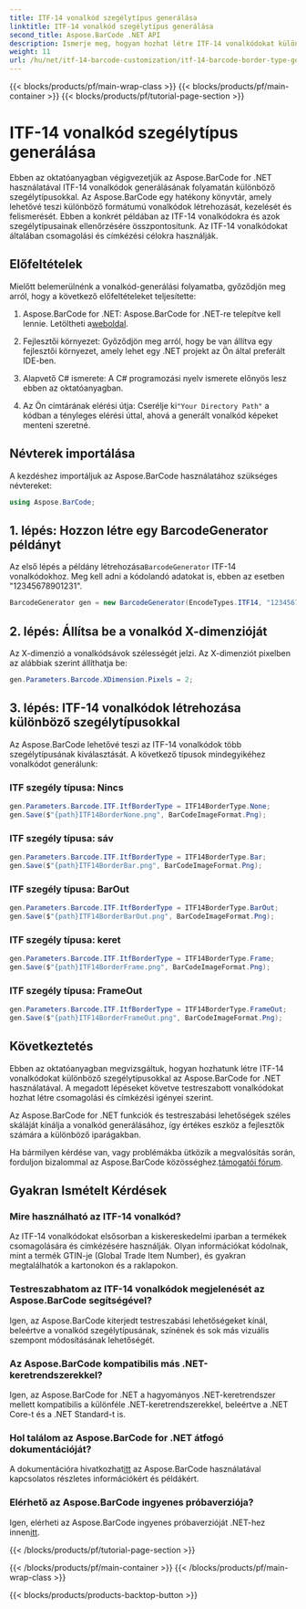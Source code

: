 ```yaml
---
title: ITF-14 vonalkód szegélytípus generálása
linktitle: ITF-14 vonalkód szegélytípus generálása
second_title: Aspose.BarCode .NET API
description: Ismerje meg, hogyan hozhat létre ITF-14 vonalkódokat különböző szegélytípusokkal az Aspose.BarCode for .NET használatával. Könnyedén testreszabhatja csomagolását és címkézését.
weight: 11
url: /hu/net/itf-14-barcode-customization/itf-14-barcode-border-type-generation/
---
```


{{< blocks/products/pf/main-wrap-class >}}
{{< blocks/products/pf/main-container >}}
{{< blocks/products/pf/tutorial-page-section >}}

# ITF-14 vonalkód szegélytípus generálása


Ebben az oktatóanyagban végigvezetjük az Aspose.BarCode for .NET használatával ITF-14 vonalkódok generálásának folyamatán különböző szegélytípusokkal. Az Aspose.BarCode egy hatékony könyvtár, amely lehetővé teszi különböző formátumú vonalkódok létrehozását, kezelését és felismerését. Ebben a konkrét példában az ITF-14 vonalkódokra és azok szegélytípusainak ellenőrzésére összpontosítunk. Az ITF-14 vonalkódokat általában csomagolási és címkézési célokra használják.

## Előfeltételek

Mielőtt belemerülnénk a vonalkód-generálási folyamatba, győződjön meg arról, hogy a következő előfeltételeket teljesítette:

1.  Aspose.BarCode for .NET: Aspose.BarCode for .NET-re telepítve kell lennie. Letöltheti a[weboldal](https://releases.aspose.com/barcode/net/).

2. Fejlesztői környezet: Győződjön meg arról, hogy be van állítva egy fejlesztői környezet, amely lehet egy .NET projekt az Ön által preferált IDE-ben.

3. Alapvető C# ismerete: A C# programozási nyelv ismerete előnyös lesz ebben az oktatóanyagban.

4.  Az Ön címtárának elérési útja: Cserélje ki`"Your Directory Path"` a kódban a tényleges elérési úttal, ahová a generált vonalkód képeket menteni szeretné.

## Névterek importálása

A kezdéshez importáljuk az Aspose.BarCode használatához szükséges névtereket:

```csharp
using Aspose.BarCode;
```

## 1. lépés: Hozzon létre egy BarcodeGenerator példányt

 Az első lépés a példány létrehozása`BarcodeGenerator` ITF-14 vonalkódokhoz. Meg kell adni a kódolandó adatokat is, ebben az esetben "12345678901231".

```csharp
BarcodeGenerator gen = new BarcodeGenerator(EncodeTypes.ITF14, "12345678901231");
```

## 2. lépés: Állítsa be a vonalkód X-dimenzióját

Az X-dimenzió a vonalkódsávok szélességét jelzi. Az X-dimenziót pixelben az alábbiak szerint állíthatja be:

```csharp
gen.Parameters.Barcode.XDimension.Pixels = 2;
```

## 3. lépés: ITF-14 vonalkódok létrehozása különböző szegélytípusokkal

Az Aspose.BarCode lehetővé teszi az ITF-14 vonalkódok több szegélytípusának kiválasztását. A következő típusok mindegyikéhez vonalkódot generálunk:

### ITF szegély típusa: Nincs

```csharp
gen.Parameters.Barcode.ITF.ItfBorderType = ITF14BorderType.None;
gen.Save($"{path}ITF14BorderNone.png", BarCodeImageFormat.Png);
```

### ITF szegély típusa: sáv

```csharp
gen.Parameters.Barcode.ITF.ItfBorderType = ITF14BorderType.Bar;
gen.Save($"{path}ITF14BorderBar.png", BarCodeImageFormat.Png);
```

### ITF szegély típusa: BarOut

```csharp
gen.Parameters.Barcode.ITF.ItfBorderType = ITF14BorderType.BarOut;
gen.Save($"{path}ITF14BorderBarOut.png", BarCodeImageFormat.Png);
```

### ITF szegély típusa: keret

```csharp
gen.Parameters.Barcode.ITF.ItfBorderType = ITF14BorderType.Frame;
gen.Save($"{path}ITF14BorderFrame.png", BarCodeImageFormat.Png);
```

### ITF szegély típusa: FrameOut

```csharp
gen.Parameters.Barcode.ITF.ItfBorderType = ITF14BorderType.FrameOut;
gen.Save($"{path}ITF14BorderFrameOut.png", BarCodeImageFormat.Png);
```

## Következtetés

Ebben az oktatóanyagban megvizsgáltuk, hogyan hozhatunk létre ITF-14 vonalkódokat különböző szegélytípusokkal az Aspose.BarCode for .NET használatával. A megadott lépéseket követve testreszabott vonalkódokat hozhat létre csomagolási és címkézési igényei szerint.

Az Aspose.BarCode for .NET funkciók és testreszabási lehetőségek széles skáláját kínálja a vonalkód generálásához, így értékes eszköz a fejlesztők számára a különböző iparágakban.

 Ha bármilyen kérdése van, vagy problémákba ütközik a megvalósítás során, forduljon bizalommal az Aspose.BarCode közösséghez.[támogatói fórum](https://forum.aspose.com/c/barcode/13).

## Gyakran Ismételt Kérdések

### Mire használható az ITF-14 vonalkód?
Az ITF-14 vonalkódokat elsősorban a kiskereskedelmi iparban a termékek csomagolására és címkézésére használják. Olyan információkat kódolnak, mint a termék GTIN-je (Global Trade Item Number), és gyakran megtalálhatók a kartonokon és a raklapokon.

### Testreszabhatom az ITF-14 vonalkódok megjelenését az Aspose.BarCode segítségével?
Igen, az Aspose.BarCode kiterjedt testreszabási lehetőségeket kínál, beleértve a vonalkód szegélytípusának, színének és sok más vizuális szempont módosításának lehetőségét.

### Az Aspose.BarCode kompatibilis más .NET-keretrendszerekkel?
Igen, az Aspose.BarCode for .NET a hagyományos .NET-keretrendszer mellett kompatibilis a különféle .NET-keretrendszerekkel, beleértve a .NET Core-t és a .NET Standard-t is.

### Hol találom az Aspose.BarCode for .NET átfogó dokumentációját?
 A dokumentációra hivatkozhat[itt](https://reference.aspose.com/barcode/net/) az Aspose.BarCode használatával kapcsolatos részletes információkért és példákért.

### Elérhető az Aspose.BarCode ingyenes próbaverziója?
Igen, elérheti az Aspose.BarCode ingyenes próbaverzióját .NET-hez innen[itt](https://releases.aspose.com/).

{{< /blocks/products/pf/tutorial-page-section >}}

{{< /blocks/products/pf/main-container >}}
{{< /blocks/products/pf/main-wrap-class >}}

{{< blocks/products/products-backtop-button >}}
